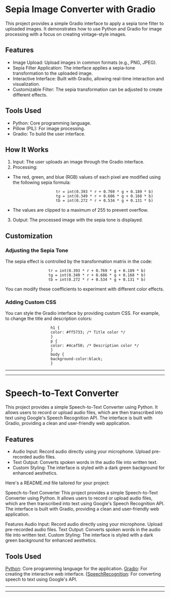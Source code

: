 # Sepia Image Converter with Gradio
This project provides a simple Gradio interface to apply a sepia tone filter to uploaded images. It demonstrates how to use Python and Gradio for image processing with a focus on creating vintage-style images.

## Features
- Image Upload: Upload images in common formats (e.g., PNG, JPEG).
- Sepia Filter Application: The interface applies a sepia-tone transformation to the uploaded image.
- Interactive Interface: Built with Gradio, allowing real-time interaction and visualization.
- Customizable Filter: The sepia transformation can be adjusted to create different effects.

## Tools Used
- Python: Core programming language.
- Pillow (PIL): For image processing.
- Gradio: To build the user interface.

## How It Works
1. Input: The user uploads an image through the Gradio interface.
2. Processing:
- The red, green, and blue (RGB) values of each pixel are modified using the following sepia formula:

                         tr = int(0.393 * r + 0.769 * g + 0.189 * b)
                         tg = int(0.349 * r + 0.686 * g + 0.168 * b)
                         tb = int(0.272 * r + 0.534 * g + 0.131 * b)
  
- The values are clipped to a maximum of 255 to prevent overflow.
3. Output: The processed image with the sepia tone is displayed.
  
## Customization
### Adjusting the Sepia Tone
The sepia effect is controlled by the transformation matrix in the code:

                       tr = int(0.393 * r + 0.769 * g + 0.189 * b)
                       tg = int(0.349 * r + 0.686 * g + 0.168 * b)
                       tb = int(0.272 * r + 0.534 * g + 0.131 * b)
You can modify these coefficients to experiment with different color effects.                     
### Adding Custom CSS
You can style the Gradio interface by providing custom CSS. For example, to change the title and description colors:

                        h1 {
                        color: #ff5733; /* Title color */
                        }
                        p {
                        color: #4caf50; /* Description color */
                        }
                        body {
                        background-color:black;
                        }
***************************************************************************************************************************************
***************************************************************************************************************************************
# Speech-to-Text Converter
This project provides a simple Speech-to-Text Converter using Python. It allows users to record or upload audio files, which are then transcribed into text using Google's Speech Recognition API. The interface is built with Gradio, providing a clean and user-friendly web application.

## Features
- Audio Input:
Record audio directly using your microphone.
Upload pre-recorded audio files.
- Text Output:
Converts spoken words in the audio file into written text.
- Custom Styling:
The interface is styled with a dark green background for enhanced aesthetics.


Here's a README.md file tailored for your project:

Speech-to-Text Converter
This project provides a simple Speech-to-Text Converter using Python. It allows users to record or upload audio files, which are then transcribed into text using Google's Speech Recognition API. The interface is built with Gradio, providing a clean and user-friendly web application.

Features
Audio Input:
Record audio directly using your microphone.
Upload pre-recorded audio files.
Text Output:
Converts spoken words in the audio file into written text.
Custom Styling:
The interface is styled with a dark green background for enhanced aesthetics.
## Tools Used
[Python](https://www.python.org/): Core programming language for the application.
[Gradio](https://www.gradio.app/): For creating the interactive web interface.
[[SpeechRecognition](https://pypi.org/project/SpeechRecognition/): For converting speech to text using Google's API.
********************************************************************************************************************************
**********************************************************************************************************************************
